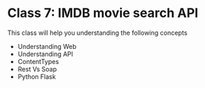 # Class 7: IMDB movie search API

This class will help you understanding the following concepts

- Understanding Web
- Understanding API
- ContentTypes
- Rest Vs Soap
- Python Flask